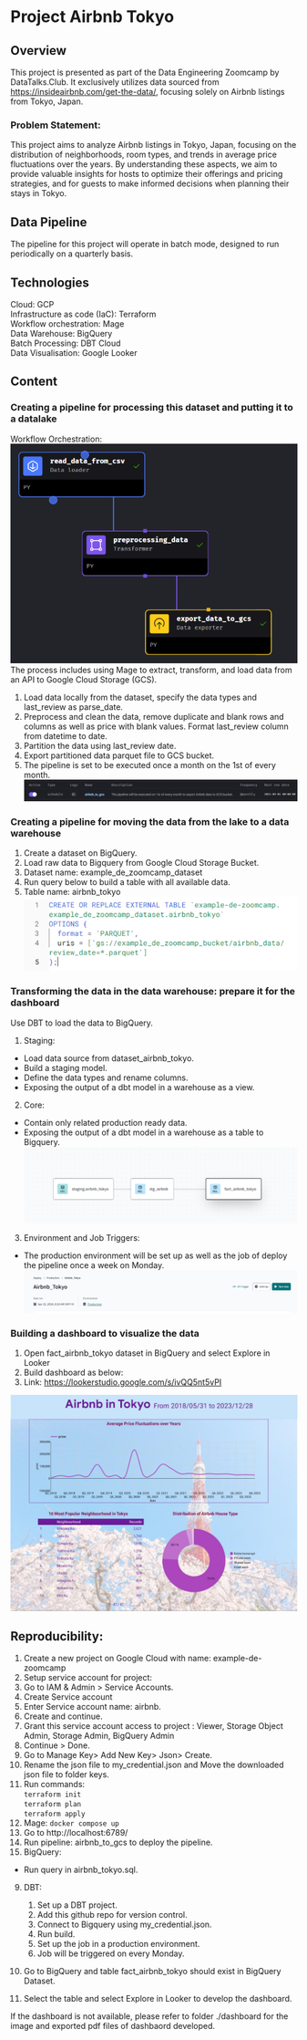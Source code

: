 # Project Airbnb Tokyo

## Overview
This project is presented as part of the Data Engineering Zoomcamp by DataTalks.Club. It exclusively utilizes data sourced from https://insideairbnb.com/get-the-data/, focusing solely on Airbnb listings from Tokyo, Japan.


### Problem Statement:
This project aims to analyze Airbnb listings in Tokyo, Japan, focusing on the distribution of neighborhoods, room types, and trends in average price fluctuations over the years. By understanding these aspects, we aim to provide valuable insights for hosts to optimize their offerings and pricing strategies, and for guests to make informed decisions when planning their stays in Tokyo.

## Data Pipeline
The pipeline for this project will operate in batch mode, designed to run periodically on a quarterly basis.

## Technologies  
Cloud: GCP  
Infrastructure as code (IaC): Terraform  
Workflow orchestration: Mage  
Data Warehouse: BigQuery  
Batch Processing: DBT Cloud  
Data Visualisation: Google Looker  

## Content 
### Creating a pipeline for processing this dataset and putting it to a datalake
Workflow Orchestration:  
![screenshot1](/screenshots/image3.png)  
The process includes using Mage to extract, transform, and load data from an API to Google Cloud Storage (GCS).
1. Load data locally from the dataset, specify the data types and last_review as parse_date. 
2. Preprocess and clean the data, remove duplicate and blank rows and columns as well as price with blank values. Format last_review column from datetime to date.
3. Partition the data using last_review date.
4. Export partitioned data parquet file to GCS bucket.
5. The pipeline is set to be executed once a month on the 1st of every month.
![screenshot2](/screenshots/image4.png)

### Creating a pipeline for moving the data from the lake to a data warehouse
1. Create a dataset on BigQuery.
2. Load raw data to Bigquery from Google Cloud Storage Bucket.
3. Dataset name: example_de_zoomcamp_dataset
4. Run query below to build a table with all available data.
5. Table name: airbnb_tokyo  
![screenshot3](/screenshots/image5.png)  

### Transforming the data in the data warehouse: prepare it for the dashboard
Use DBT to load the data to BigQuery.
1. Staging:
  - Load data source from dataset_airbnb_tokyo.
  - Build a staging model.
  - Define the data types and rename columns.
  - Exposing the output of a dbt model in a warehouse as a view.
2. Core:
  - Contain only related production ready data.
  - Exposing the output of a dbt model in a warehouse as a table to Bigquery.  
![screenshot5](/screenshots/image1.png)
3. Environment and Job Triggers:
  - The production environment will be set up as well as the job of deploy the pipeline once a week on Monday.  
![screenshot4](/screenshots/image2.png)

### Building a dashboard to visualize the data
1. Open fact_airbnb_tokyo dataset in BigQuery and select Explore in Looker
2. Build dashboard as below:
3. Link: https://lookerstudio.google.com/s/ivQQ5nt5vPI   

![screenshot6](/screenshots/image6.jpg)

## Reproducibility:
1. Create a new project on Google Cloud with name: example-de-zoomcamp
2. Setup service account for project:
  1. Go to IAM & Admin > Service Accounts.
  2. Create Service account 
  3. Enter Service account name: airbnb. 
  4. Create and continue.
  5. Grant this service account access to project : Viewer, Storage Object Admin, Storage Admin, BigQuery Admin
  6. Continue > Done.
  7. Go to Manage Key> Add New Key> Json> Create. 
3. Rename the json file to my_credential.json and Move the downloaded json file to folder keys.
4. Run commands:  
   ``terraform init``  
   ``terraform plan``  
   ``terraform apply``  
6. Mage:
  ``docker compose up``
6. Go to http://localhost:6789/
7. Run pipeline: airbnb_to_gcs to deploy the pipeline.
8. BigQuery:
  - Run query in airbnb_tokyo.sql.
9. DBT:  
    1. Set up a DBT project.
    2. Add this github repo for version control.
    3. Connect to Bigquery using my_credential.json.
    4. Run build.
    5. Set up the job in a production environment.
    6. Job will be triggered on every  Monday. 

10. Go to BigQuery and table fact_airbnb_tokyo should exist in BigQuery Dataset.
11. Select the table and select Explore in Looker to develop the dashboard.



If the dashboard is not available, please refer to folder ./dashboard for the image and exported pdf files of dashbaord developed.
